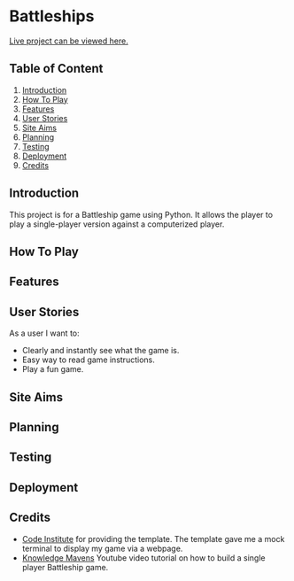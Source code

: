 # Battleships 

[Live project can be viewed here.](https://battle-ships-cs.herokuapp.com/)

## Table of Content
1. [Introduction](#introduction)
2. [How To Play](#how-to-play)
3. [Features](#features)
4. [User Stories](#user-stories)
5. [Site Aims](#site-aims)
6. [Planning](#planning)
7. [Testing](#testing)
6. [Deployment](#deployment)
7. [Credits](#credits)


## Introduction 

This project is for a Battleship game using Python. It allows the player to play a single-player version against a computerized player.

## How To Play

## Features

## User Stories
As a user I want to: 
* Clearly and instantly see what the game is. 
* Easy way to read game instructions. 
* Play a fun game. 
 
## Site Aims

## Planning 

## Testing

## Deployment


## Credits 
* [Code Institute](https://github.com/Code-Institute-Org/python-essentials-template) for providing the template. The template gave me a mock terminal to display my game via a webpage.
* [Knowledge Mavens](https://www.youtube.com/watch?v=tF1WRCrd_HQ&t=0s&ab_channel=freeCodeCamp.org) Youtube video tutorial on how to build a single player Battleship game. 
